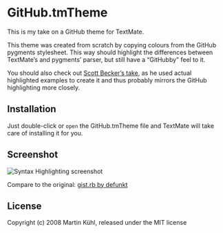 GitHub.tmTheme
==============

This is my take on a GitHub theme for TextMate.

This theme was created from scratch by copying colours from the GitHub pygments stylesheet. This way should highlight the differences between TextMate’s and pygments’ parser, but still have a “GitHubby” feel to it.

You should also check out [Scott Becker’s take](http://github.com/sbecker/github_textmate_theme/tree/master), as he used actual highlighted examples to create it and thus probably mirrors the GitHub highlighting more closely.


Installation
------------

Just double-click or `open` the GitHub.tmTheme file and TextMate will take care of installing it for you.


Screenshot
----------

![Syntax Highlighting screenshot](http://github.com/mkhl/github_textmate_theme/raw/master/gist-screenshot.png)

Compare to the original: [gist.rb by defunkt ](http://github.com/defunkt/gist/tree/master/gist.rb)


License
-------

Copyright (c) 2008 Martin Kühl, released under the MIT license